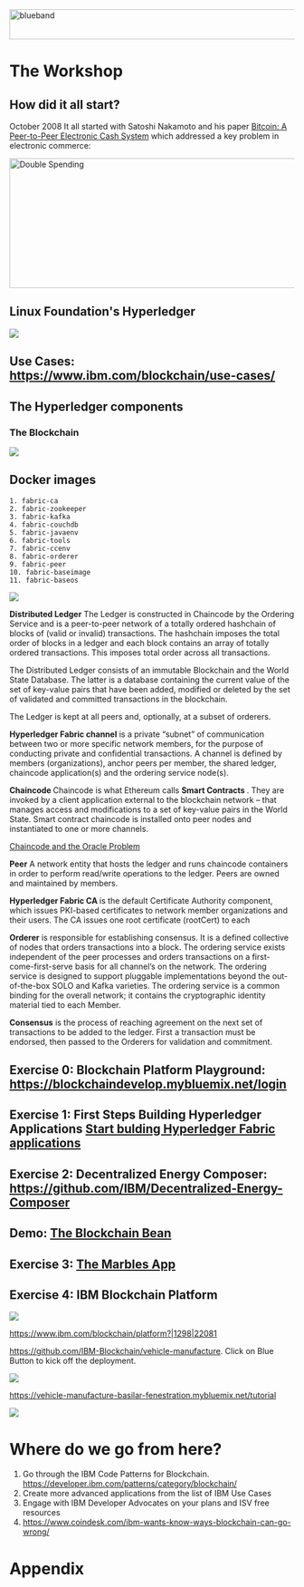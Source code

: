 <img src="https://farm5.staticflickr.com/4503/37148677233_71edc5a37b_o.png" width="1041" height="53" alt="blueband">

# The Workshop

## How did it all start?

October 2008 It all started with Satoshi Nakamoto and his paper [Bitcoin: A Peer-to-Peer Electronic Cash System](https://bitcoin.org/bitcoin.pdf) which addressed a key problem in electronic commerce:

<img src="https://farm5.staticflickr.com/4505/24079519258_ab8a80f7ed_o.png" width="769" height="229" alt="Double Spending">

## Linux Foundation's Hyperledger

<img src="Screen Shot 2019-01-05 at 15.11.32.png">

## Use Cases: https://www.ibm.com/blockchain/use-cases/

## The Hyperledger components

### The Blockchain

<img src="68747470733a2f2f6661726d352e737461746963666c69636b722e636f6d2f343439362f33373833333935333439365f666130333135343133395f6f2e706e67 (1).png">

## Docker images

~~~~
1. fabric-ca
2. fabric-zookeeper
3. fabric-kafka
4. fabric-couchdb
5. fabric-javaenv
6. fabric-tools
7. fabric-ccenv
8. fabric-orderer
9. fabric-peer
10. fabric-baseimage
11. fabric-baseos
~~~~


<img src="Screen Shot 2018-10-19 at 11.49.41 (1).png">

<b>Distributed Ledger</b> The Ledger is constructed in Chaincode by the Ordering Service and is a peer-to-peer network 
of a totally ordered hashchain of blocks of (valid or invalid) transactions. The hashchain imposes the total order of blocks in a ledger and each block contains an array of totally ordered transactions. This imposes total order across all transactions.

The Distributed Ledger consists of an immutable Blockchain and the World State Database. The latter is a database containing the current value of the set of key-value pairs that have been added, modified or deleted by the set of validated and committed transactions in the blockchain.

The Ledger is kept at all peers and, optionally, at a subset of orderers. 

<b>Hyperledger Fabric channel</b> is a private “subnet” of communication between two or more specific network members, for the purpose of conducting private and confidential transactions. A channel is defined by members (organizations), anchor peers per member, the shared ledger, chaincode application(s) and the ordering service node(s).

<b>Chaincode </b> Chaincode is what Ethereum calls <b>Smart Contracts </b>. They are invoked by a client application external to the blockchain network – that manages access and modifications to a set of key-value pairs in the World State. Smart contract chaincode is installed onto peer nodes and instantiated to one or more channels.

[Chaincode and the Oracle Problem](https://medium.com/@antsankov/the-oracle-problem-isnt-a-problem-and-why-smart-contracts-makes-insurance-better-for-everyone-8c979f09851c)


<b>Peer</b> A network entity that hosts the ledger and runs chaincode containers in order to perform read/write operations to the ledger. Peers are owned and maintained by members.

<b>Hyperledger Fabric CA </b> is the default Certificate Authority component, which issues PKI-based certificates to network member organizations and their users. The CA issues one root certificate (rootCert) to each 

<b>Orderer</b> is responsible for establishing consensus. It is a defined collective of nodes that orders transactions into a block. The ordering service exists independent of the peer processes and orders transactions on a first-come-first-serve basis for all channel’s on the network. The ordering service is designed to support pluggable implementations beyond the out-of-the-box SOLO and Kafka varieties. The ordering service is a common binding for the overall network; it contains the cryptographic identity material tied to each Member.

<b>Consensus</b> is the process of reaching agreement on the next set of transactions to be added to the ledger. First a transaction must be endorsed, then passed to the Orderers for validation and commitment.

## Exercise 0: Blockchain Platform Playground: https://blockchaindevelop.mybluemix.net/login
## Exercise 1: First Steps Building Hyperledger Applications [Start bulding Hyperledger Fabric applications](HL%20BYFA.md)
## Exercise 2: Decentralized Energy Composer: https://github.com/IBM/Decentralized-Energy-Composer 
## Demo: [The Blockchain Bean](https://www.ibm.com/thought-leadership/blockchainbean/)
## Exercise 3: [The Marbles App](https://github.com/IBM-Blockchain/marbles)
## Exercise 4: IBM Blockchain Platform

<img src="https://github.com/LennartFr/hyperlab20181018/blob/master/IBM%20Cloud%20Samples.png">

https://www.ibm.com/blockchain/platform?|1298|22081

https://github.com/IBM-Blockchain/vehicle-manufacture. Click on Blue Button to kick off the deployment.


<img src="https://github.com/LennartFr/hyperlab20181018/blob/master/car.png">


https://vehicle-manufacture-basilar-fenestration.mybluemix.net/tutorial

<img src="https://github.com/LennartFr/hyperlab20181018/blob/master/ibmcloudbc-1.png">

# Where do we go from here?

1. Go through the IBM Code Patterns for Blockchain. https://developer.ibm.com/patterns/category/blockchain/
1. Create more advanced applications from the list of IBM Use Cases 
1. Engage with IBM Developer Advocates on your plans and ISV free resources
1. https://www.coindesk.com/ibm-wants-know-ways-blockchain-can-go-wrong/

# Appendix
